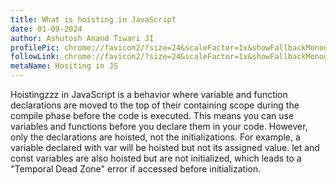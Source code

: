 ```yaml
---
title: What is hoisting in JavaScript
date: 01-09-2024
author: Ashutosh Anand Tiwari JI
profilePic: chrome://favicon2/?size=24&scaleFactor=1x&showFallbackMonogram=&pageUrl=https%3A%2F%2Fwww.dream11.com%2Fleagues
followLink: chrome://favicon2/?size=24&scaleFactor=1x&showFallbackMonogram=&pageUrl=https%3A%2F%2Fwww.dream11.com%2Fleagues
metaName: Hositing in JS
---
```

Hoistingzzz in JavaScript is a behavior where variable and function declarations are moved to the top of their containing scope during the compile phase before the code is executed. This means you can use variables and functions before you declare them in your code. However, only the declarations are hoisted, not the initializations. For example, a variable declared with var will be hoisted but not its assigned value. let and const variables are also hoisted but are not initialized, which leads to a "Temporal Dead Zone" error if accessed before initialization.
